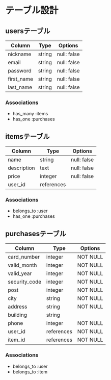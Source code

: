 # テーブル設計

## usersテーブル
| Column     | Type   | Options     |
| ---------- | ------ | ----------- |
| nickname   | string | null: false |
| email      | string | null: false |
| password   | string | null: false |
| first_name | string | null: false |
| last_name  | string | null: false |

### Associations

- has_many :items
- has_one :purchases

## itemsテーブル
| Column      | Type       | Options     |
| ----------- | ---------- | ----------- |
| name        | string     | null: false |
| description | text       | null: false |
| price       | integer    | null: false |
| user_id     | references |             |

### Associations

- belongs_to :user
- has_one :purchases

## purchasesテーブル
| Column        | Type       | Options  |
| ------------- | ---------- | -------- |
| card_number   | integer    | NOT NULL |
| valid_month   | integer    | NOT NULL |
| valid_year    | integer    | NOT NULL |
| security_code | integer    | NOT NULL |
| post          | integer    | NOT NULL |
| city          | string     | NOT NULL |
| address       | string     | NOT NULL |
| building      | string     |          |
| phone         | integer    | NOT NULL |
| user_id       | references | NOT NULL |
| item_id       | references | NOT NULL |

### Associations

- belongs_to :user
- belongs_to :item



